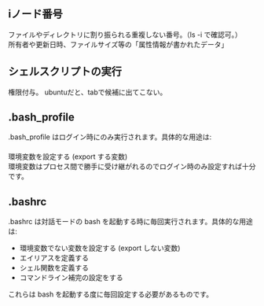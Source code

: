 ## iノード番号
ファイルやディレクトリに割り振られる重複しない番号。（ls -i  で確認可。）  
所有者や更新日時、ファイルサイズ等の「属性情報が書かれたデータ」

## シェルスクリプトの実行
権限付与。
ubuntuだと、tabで候補に出てこない。


## .bash_profile
.bash_profile はログイン時にのみ実行されます。具体的な用途は:  
　  
環境変数を設定する (export する変数)  
環境変数はプロセス間で勝手に受け継がれるのでログイン時のみ設定すれば十分です。  


## .bashrc
.bashrc は対話モードの bash を起動する時に毎回実行されます。具体的な用途は:

 * 環境変数でない変数を設定する (export しない変数)
 * エイリアスを定義する
 * シェル関数を定義する
 * コマンドライン補完の設定をする
 
 これらは bash を起動する度に毎回設定する必要があるものです。



